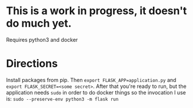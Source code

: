 # This is a work in progress, it doesn't do much yet.

Requires python3 and docker

# Directions

Install packages from pip. 
Then `export FLASK_APP=application.py` and `export FLASK_SECRET=<some secret>`.
After that you're ready to run, but the application needs `sudo` in order to do docker things so the invocation I use is: `sudo --preserve-env python3 -m flask run`